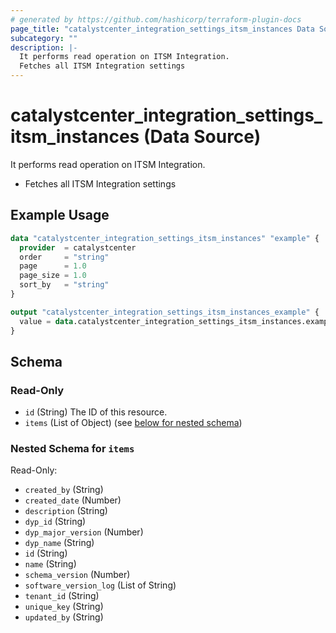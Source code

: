 ```yaml
---
# generated by https://github.com/hashicorp/terraform-plugin-docs
page_title: "catalystcenter_integration_settings_itsm_instances Data Source - terraform-provider-catalystcenter"
subcategory: ""
description: |-
  It performs read operation on ITSM Integration.
  Fetches all ITSM Integration settings
---
```


# catalystcenter_integration_settings_itsm_instances (Data Source)

It performs read operation on ITSM Integration.

- Fetches all ITSM Integration settings

## Example Usage

```terraform
data "catalystcenter_integration_settings_itsm_instances" "example" {
  provider  = catalystcenter
  order     = "string"
  page      = 1.0
  page_size = 1.0
  sort_by   = "string"
}

output "catalystcenter_integration_settings_itsm_instances_example" {
  value = data.catalystcenter_integration_settings_itsm_instances.example.items
}
```

<!-- schema generated by tfplugindocs -->
## Schema

### Read-Only

- `id` (String) The ID of this resource.
- `items` (List of Object) (see [below for nested schema](#nestedatt--items))

<a id="nestedatt--items"></a>
### Nested Schema for `items`

Read-Only:

- `created_by` (String)
- `created_date` (Number)
- `description` (String)
- `dyp_id` (String)
- `dyp_major_version` (Number)
- `dyp_name` (String)
- `id` (String)
- `name` (String)
- `schema_version` (Number)
- `software_version_log` (List of String)
- `tenant_id` (String)
- `unique_key` (String)
- `updated_by` (String)
